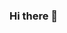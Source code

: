 ### Hi there 👋

<!--
**Fillpin/Fillpin** is a ✨ _special_ ✨ repository because its `README.md` (this file) appears on your GitHub profile.



![Fillipe_Araujo_young_software_developer_man_in_front_of_a_compu_375418a7-1391-48d8-810d-fe080a4b2567](https://user-images.githubusercontent.com/106853088/224595763-56388d3c-4516-4709-8536-f1c95db893ac.png)
